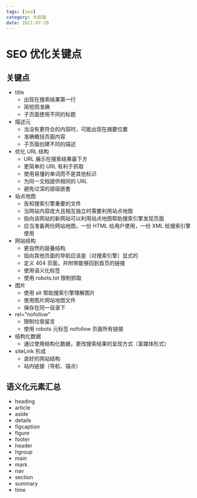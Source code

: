 ```yaml
---
tags: [seo]
category: 大前端
date: 2021-07-29
---
```


# SEO 优化关键点

## 关键点

-   title
    -   出现在搜索结果第一行
    -   简短而准确
    -   子页面使用不同的标题
-   描述元
    -   当没有更符合的内容时，可能出现在摘要位置
    -   准确概括页面内容
    -   子页面创建不同的描述
-   优化 URL 结构
    -   URL 展示在搜索结果最下方
    -   更简单的 URL 有利于抓取
    -   使用易懂的单词而不是其他标识
    -   为同一文档提供相同的 URL
    -   避免过深的层级嵌套
-   站点地图
    -   告知搜索引擎重要的文件
    -   当网站内容庞大且相互独立时需要利用站点地图
    -   指向该网站的新网站可以利用站点地图帮助搜索引擎发现页面
    -   应当准备两份网站地图，一份 HTML 给用户使用，一份 XML 给搜索引擎使用
-   网站结构
    -   更自然的层叠结构
    -   指向其他页面的导航应该是（对搜索引擎）显式的
    -   定义 404 页面，并附带能够回到首页的链接
    -   使用语义化标签
    -   使用 robots.txt 限制抓取
-   图片
    -   使用 alt 帮助搜索引擎理解图片
    -   使用图片网站地图文件
    -   保存在同一目录下
-   rel="nofollow"
    -   限制垃圾留言
    -   使用 robots 元标签 nofollow 页面所有链接
-   结构化数据
    -   通过使用结构化数据，更改搜索结果的呈现方式（富媒体形式）
-   siteLink 形成
    -   良好的网站结构
    -   站内链接（导航、锚点）

## 语义化元素汇总

-   heading
-   article
-   aside
-   details
-   figcaption
-   figure
-   footer
-   header
-   hgroup
-   main
-   mark
-   nav
-   section
-   summary
-   time
